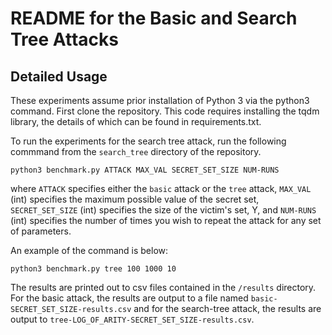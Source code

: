 # README for the Basic and Search Tree Attacks

## Detailed Usage

These experiments assume prior installation of Python 3 via the python3 command. First clone the repository. This code
requires installing the tqdm library, the details of which can be found in requirements.txt.

To run the experiments for the search tree attack, run the following commmand from the `search_tree` directory of the repository.

```
python3 benchmark.py ATTACK MAX_VAL SECRET_SET_SIZE NUM-RUNS
```

where
`ATTACK` specifies either the `basic` attack or the `tree` attack,
`MAX_VAL` (int) specifies the maximum possible value of the secret set,
`SECRET_SET_SIZE` (int) specifies the size of the victim's set, Y, and
`NUM-RUNS` (int) specifies the number of times you wish to repeat the attack for any set of parameters.

An example of the command is below:

```
python3 benchmark.py tree 100 1000 10
```

The results are printed out to csv files contained in the `/results` directory. 
For the basic attack, the results are output to a file named `basic-SECRET_SET_SIZE-results.csv` and
for the search-tree attack, the results are output to `tree-LOG_OF_ARITY-SECRET_SET_SIZE-results.csv`.

